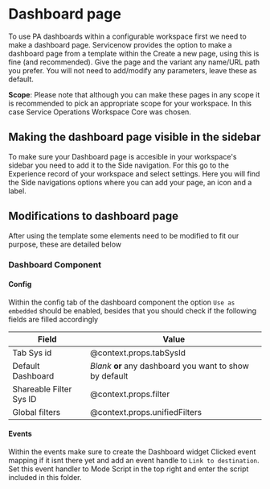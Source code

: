 # Dashboard page

To use PA dashboards within a configurable workspace first we need to make a dashboard page.
Servicenow provides the option to make a dashboard page from a template within the Create a new page, using this is fine (and recommended).
Give the page and the variant any name/URL path you prefer.
You will not need to add/modify any parameters, leave these as default.

**Scope**: Please note that although you can make these pages in any scope it is recommended to pick an appropriate scope for your workspace. In this case Service Operations Workspace Core was chosen.

## Making the dashboard page visible in the sidebar

To make sure your Dashboard page is accesible in your workspace's sidebar you need to add it to the Side navigation.
For this go to the Experience record of your workspace and select settings.
Here you will find the Side navigations options where you can add your page, an icon and a label.

## Modifications to dashboard page

After using the template some elements need to be modified to fit our purpose, these are detailed below

### Dashboard Component

#### Config

Within the config tab of the dashboard component the option `Use as embedded` should be enabled, besides that you should check if the following fields are filled accordingly

| Field                   | Value                                                    |
| ----------------------- | -------------------------------------------------------- |
| Tab Sys id              | @context.props.tabSysId                                  |
| Default Dashboard       | _Blank_ **or** any dashboard you want to show by default |
| Shareable Filter Sys ID | @context.props.filter                                    |
| Global filters          | @context.props.unifiedFilters                            |

#### Events

Within the events make sure to create the Dashboard widget Clicked event mapping if it isnt there yet and add an event handle to `Link to destination`.
Set this event handler to Mode Script in the top right and enter the script included in this folder.
